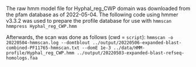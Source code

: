 The raw hmm model file for Hyphal_reg_CWP domain was downloaded from the pfam database as of 2022-05-04. The following code using hmmer v3.3.2 was used to prepare the profile database for use with `hmmscan`
`hmmpress Hyphal_reg_CWP.hmm`

Afterwards, the scan was done as follows (cwd = `script`):
`hmmscan -o 20220504-hmmscan.log --domtblout ../output/20220506-expanded-blast-combined-PF11765-hmmscan.txt --domE 1e-3 ../data/HMM-profile/Hyphal_reg_CWP.hmm ../output/20220503-expanded-blast-refseq-homologs.faa`
